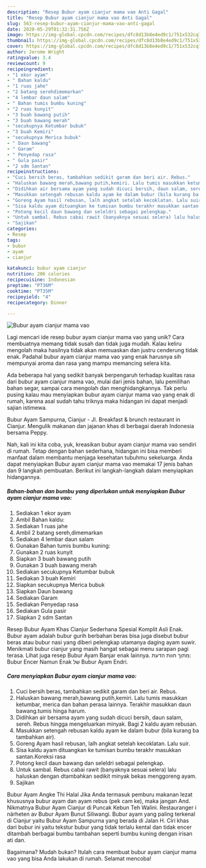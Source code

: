 ```yaml
---
description: "Resep Bubur ayam cianjur mama vao Anti Gagal"
title: "Resep Bubur ayam cianjur mama vao Anti Gagal"
slug: 563-resep-bubur-ayam-cianjur-mama-vao-anti-gagal
date: 2020-05-29T01:32:31.756Z
image: https://img-global.cpcdn.com/recipes/dfc8d13b8e4ed9c1/751x532cq70/bubur-ayam-cianjur-mama-vao-foto-resep-utama.jpg
thumbnail: https://img-global.cpcdn.com/recipes/dfc8d13b8e4ed9c1/751x532cq70/bubur-ayam-cianjur-mama-vao-foto-resep-utama.jpg
cover: https://img-global.cpcdn.com/recipes/dfc8d13b8e4ed9c1/751x532cq70/bubur-ayam-cianjur-mama-vao-foto-resep-utama.jpg
author: Jerome Wright
ratingvalue: 3.4
reviewcount: 9
recipeingredient:
- "1 ekor ayam"
- " Bahan kaldu"
- "1 ruas jahe"
- "2 batang serehdimemarkan"
- "4 lembar daun salam"
- " Bahan tumis bumbu kuning"
- "2 ruas kunyit"
- "3 buah bawang putih"
- "3 buah bawang merah"
- "secukupnya Ketumbar bubuk"
- "3 buah Kemiri"
- "secukupnya Merica bubuk"
- " Daun bawang"
- " Garam"
- " Penyedap rasa"
- " Gula pasir"
- "2 sdm Santan"
recipeinstructions:
- "Cuci bersih beras, tambahkan sedikit garam dan beri air. Rebus."
- "Haluskan bawang merah,bawang putih,kemiri. Lalu tumis masukkan ketumbar, merica dan bahan perasa lainnya. Terakhir masukkan daun bawang.tumis hinga harum."
- "Didihkan air bersama ayam yang sudah dicuci bersih, daun salam, sereh. Rebus hingga mengeluarkan minyak. Bagi 2 kaldu ayam rebusan."
- "Masukkan setengah rebusan kaldu ayam ke dalam bubur (bila kurang ba tambahkan air)."
- "Goreng Ayam hasil rebusan, lalh angkat setelah kecoklatan. Lalu suir."
- "Sisa kaldu ayam dituangkan ke tumisan bumbu terakhr masukkan santan.Koreksi rasa"
- "Potong kecil daun bawang dan seleldri sebagai pelengkap."
- "Untuk sambal. Rebus cabai rawit (banyaknya sesuai selera) lalu haluskan dengan dtambahkan sedikit minyak bekas menggoreng ayam."
- "Sajikan"
categories:
- Resep
tags:
- bubur
- ayam
- cianjur

katakunci: bubur ayam cianjur 
nutrition: 206 calories
recipecuisine: Indonesian
preptime: "PT36M"
cooktime: "PT35M"
recipeyield: "4"
recipecategory: Dinner

---
```



![Bubur ayam cianjur mama vao](https://img-global.cpcdn.com/recipes/dfc8d13b8e4ed9c1/751x532cq70/bubur-ayam-cianjur-mama-vao-foto-resep-utama.jpg)

Lagi mencari ide resep bubur ayam cianjur mama vao yang unik? Cara membuatnya memang tidak susah dan tidak juga mudah. Kalau keliru mengolah maka hasilnya tidak akan memuaskan dan justru cenderung tidak enak. Padahal bubur ayam cianjur mama vao yang enak harusnya sih mempunyai aroma dan rasa yang mampu memancing selera kita.

Ada beberapa hal yang sedikit banyak berpengaruh terhadap kualitas rasa dari bubur ayam cianjur mama vao, mulai dari jenis bahan, lalu pemilihan bahan segar, sampai cara mengolah dan menghidangkannya. Tak perlu pusing kalau mau menyiapkan bubur ayam cianjur mama vao yang enak di rumah, karena asal sudah tahu triknya maka hidangan ini dapat menjadi sajian istimewa.

Bubur Ayam Sampurna, Cianjur - Jl. Breakfast &amp; brunch restaurant in Cianjur. Mengulik makanan dan jajanan khas di berbagai daerah Indonesia bersama Peppy.


Nah, kali ini kita coba, yuk, kreasikan bubur ayam cianjur mama vao sendiri di rumah. Tetap dengan bahan sederhana, hidangan ini bisa memberi manfaat dalam membantu menjaga kesehatan tubuhmu sekeluarga. Anda dapat menyiapkan Bubur ayam cianjur mama vao memakai 17 jenis bahan dan 9 langkah pembuatan. Berikut ini langkah-langkah dalam menyiapkan hidangannya.

<!--inarticleads1-->

##### Bahan-bahan dan bumbu yang diperlukan untuk menyiapkan Bubur ayam cianjur mama vao:

1. Sediakan 1 ekor ayam
1. Ambil  Bahan kaldu:
1. Sediakan 1 ruas jahe
1. Ambil 2 batang sereh,dimemarkan
1. Sediakan 4 lembar daun salam
1. Gunakan  Bahan tumis bumbu kuning:
1. Gunakan 2 ruas kunyit
1. Siapkan 3 buah bawang putih
1. Gunakan 3 buah bawang merah
1. Sediakan secukupnya Ketumbar bubuk
1. Sediakan 3 buah Kemiri
1. Siapkan secukupnya Merica bubuk
1. Siapkan  Daun bawang
1. Sediakan  Garam
1. Sediakan  Penyedap rasa
1. Sediakan  Gula pasir
1. Siapkan 2 sdm Santan


Resep Bubur Ayam Khas Cianjur Sederhana Spesial Komplit Asli Enak. Bubur ayam adalah bubur gurih berbahan beras bisa juga disebut bubur beras atau bubur nasi yang diberi pelengkap utamanya daging ayam suwir. Menikmati bubur cianjur yang masih hangat sebagai menu sarapan pagi terasa. Lihat juga resep Bubur Ayam Banjar enak lainnya. מתוך חוות הדעת: Bubur Encer Namun Enak של ‪Bubur Ayam Endri‬. 

<!--inarticleads2-->

##### Cara menyiapkan Bubur ayam cianjur mama vao:

1. Cuci bersih beras, tambahkan sedikit garam dan beri air. Rebus.
1. Haluskan bawang merah,bawang putih,kemiri. Lalu tumis masukkan ketumbar, merica dan bahan perasa lainnya. Terakhir masukkan daun bawang.tumis hinga harum.
1. Didihkan air bersama ayam yang sudah dicuci bersih, daun salam, sereh. Rebus hingga mengeluarkan minyak. Bagi 2 kaldu ayam rebusan.
1. Masukkan setengah rebusan kaldu ayam ke dalam bubur (bila kurang ba tambahkan air).
1. Goreng Ayam hasil rebusan, lalh angkat setelah kecoklatan. Lalu suir.
1. Sisa kaldu ayam dituangkan ke tumisan bumbu terakhr masukkan santan.Koreksi rasa
1. Potong kecil daun bawang dan seleldri sebagai pelengkap.
1. Untuk sambal. Rebus cabai rawit (banyaknya sesuai selera) lalu haluskan dengan dtambahkan sedikit minyak bekas menggoreng ayam.
1. Sajikan


Bubur Ayam Angke Thi Halal Jika Anda termasuk pemburu makanan lezat khususnya bubur ayam dan ayam rebus (pek cam ke), maka jangan And. Nikmatnya Bubur Ayam Cianjur di Puncak Kebun Teh Walini. Restauranger i närheten av Bubur Ayam Bunut Siliwangi. Bubur ayam yang paling terkenal di Cianjur yaitu Bubur Ayam Sampurna yang berada di Jalan H. Ciri khas dari bubur ini yaitu tekstur bubur yang tidak terlalu kental dan tidak encer ditambah berbagai bumbu tambahan seperti bumbu kuning dengan irisan ati dan. 

Bagaimana? Mudah bukan? Itulah cara membuat bubur ayam cianjur mama vao yang bisa Anda lakukan di rumah. Selamat mencoba!
